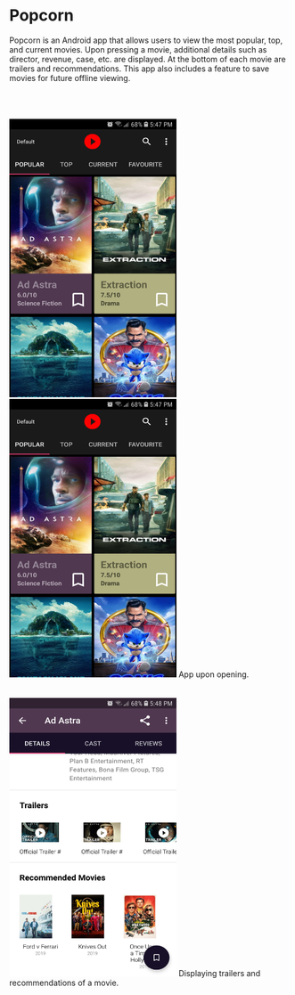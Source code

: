 # Popcorn


Popcorn is an Android app that allows users to view the most popular, top, and current movies.
Upon pressing a movie, additional details such as director, revenue, case, etc. are displayed.
At the bottom of each movie are trailers and recommendations.
This app also includes a feature to save movies for future offline viewing.

<br />
<br />
<br />
<img src="Screenshot_20200505-174748_Popcorn.jpg" width="300" height="500"/> <img src="Screenshot_20200505-174748_Popcorn.jpg" width="300" height="500"/>
App upon opening.

<br />
<br />
<br />
<img src="Screenshot_20200505-174823_Popcorn.jpg" width="300" height="500">
Displaying trailers and recommendations of a movie.


